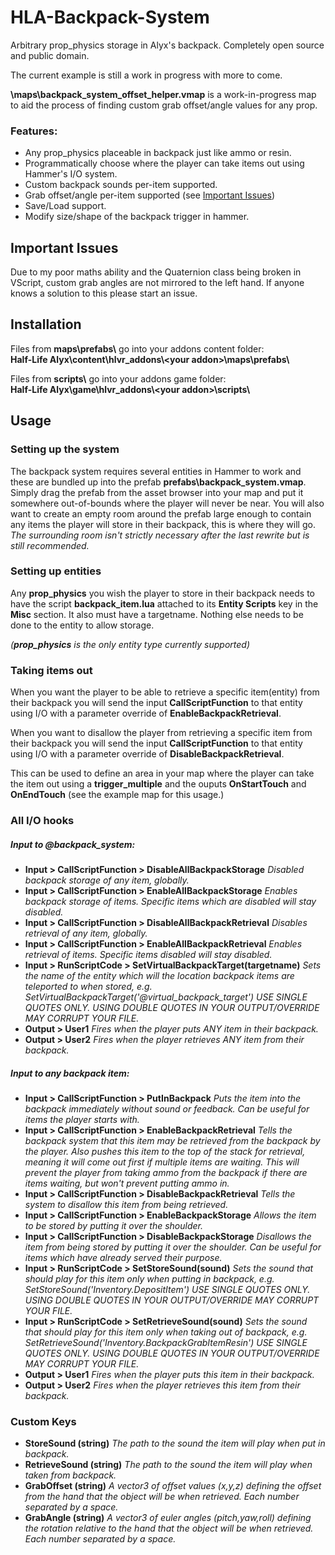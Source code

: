 
# HLA-Backpack-System
Arbitrary prop_physics storage in Alyx's backpack. Completely open source and public domain.

The current example is still a work in progress with more to come.

**\maps\backpack_system_offset_helper.vmap** is a work-in-progress map to aid the process of finding custom grab offset/angle values for any prop.

### Features:
* Any prop_physics placeable in backpack just like ammo or resin.
* Programmatically choose where the player can take items out using Hammer's I/O system.
* Custom backpack sounds per-item supported.
* Grab offset/angle per-item supported (see [Important Issues](#important-issues))
* Save/Load support.
* Modify size/shape of the backpack trigger in hammer.

## Important Issues
Due to my poor maths ability and the Quaternion class being broken in VScript, custom grab angles are not mirrored to the left hand. If anyone knows a solution to this please start an issue.

## Installation
Files from **maps\prefabs\\** go into your addons content folder:\
**Half-Life Alyx\content\hlvr_addons\\\<your addon>\maps\prefabs\\**

Files from **scripts\\** go into your addons game folder:\
**Half-Life Alyx\game\hlvr_addons\\\<your addon>\scripts\\**

## Usage
### Setting up the system
The backpack system requires several entities in Hammer to work and these are bundled up into the prefab **prefabs\\backpack_system.vmap**. Simply drag the prefab from the asset browser into your map and put it somewhere out-of-bounds where the player will never be near. You will also want to create an empty room around the prefab large enough to contain any items the player will store in their backpack, this is where they will go.
*The surrounding room isn't strictly necessary after the last rewrite but is still recommended.*

### Setting up entities
Any **prop_physics** you wish the player to store in their backpack needs to have the script **backpack_item.lua** attached to its **Entity Scripts** key in the **Misc** section. It also must have a targetname. Nothing else needs to be done to the entity to allow storage.

*(**prop_physics** is the only entity type currently supported)*

### Taking items out
When you want the player to be able to retrieve a specific item(entity) from their backpack you will send the input **CallScriptFunction** to that entity using I/O with a parameter override of **EnableBackpackRetrieval**.

When you want to disallow the player from retrieving a specific item from their backpack you will send the input **CallScriptFunction** to that entity using I/O with a parameter override of **DisableBackpackRetrieval**.

This can be used to define an area in your map where the player can take the item out using a **trigger_multiple** and the ouputs **OnStartTouch** and **OnEndTouch** (see the example map for this usage.)

### All I/O hooks
##### Input to @backpack_system:
* **Input > CallScriptFunction > DisableAllBackpackStorage**
*Disabled backpack storage of any item, globally.*
* **Input > CallScriptFunction > EnableAllBackpackStorage**
*Enables backpack storage of items. Specific items which are disabled will stay disabled.*
* **Input > CallScriptFunction > DisableAllBackpackRetrieval**
*Disables retrieval of any item, globally.*
* **Input > CallScriptFunction > EnableAllBackpackRetrieval**
*Enables retrieval of items. Specific items disabled will stay disabled.*
* **Input > RunScriptCode > SetVirtualBackpackTarget(targetname)**
*Sets the name of the entity which will the location backpack items are teleported to when stored, e.g.
SetVirtualBackpackTarget('@virtual_backpack_target')
USE SINGLE QUOTES ONLY. USING DOUBLE QUOTES IN YOUR OUTPUT/OVERRIDE MAY CORRUPT YOUR FILE.*
* **Output > User1**
*Fires when the player puts ANY item in their backpack.*
* **Output > User2**
*Fires when the player retrieves ANY item from their backpack.*

##### Input to any backpack item:
* **Input > CallScriptFunction > PutInBackpack**
*Puts the item into the backpack immediately without sound or feedback. Can be useful for items the player starts with.*
* **Input > CallScriptFunction > EnableBackpackRetrieval**
*Tells the backpack system that this item may be retrieved from the backpack by the player. Also pushes this item to the top of the stack for retrieval, meaning it will come out first if multiple items are waiting. This will prevent the player from taking ammo from the backpack if there are items waiting, but won't prevent putting ammo in.*
* **Input > CallScriptFunction > DisableBackpackRetrieval**
*Tells the system to disallow this item from being retrieved.*
* **Input > CallScriptFunction > EnableBackpackStorage**
*Allows the item to be stored by putting it over the shoulder.*
* **Input > CallScriptFunction > DisableBackpackStorage**
*Disallows the item from being stored by putting it over the shoulder. Can be useful for items which have already served their purpose.*
* **Input > RunScriptCode > SetStoreSound(sound)**
*Sets the sound that should play for this item only when putting in backpack, e.g.
SetStoreSound('Inventory.DepositItem')
USE SINGLE QUOTES ONLY. USING DOUBLE QUOTES IN YOUR OUTPUT/OVERRIDE MAY CORRUPT YOUR FILE.*
* **Input > RunScriptCode > SetRetrieveSound(sound)**
*Sets the sound that should play for this item only when taking out of backpack, e.g.
SetRetrieveSound('Inventory.BackpackGrabItemResin')
USE SINGLE QUOTES ONLY. USING DOUBLE QUOTES IN YOUR OUTPUT/OVERRIDE MAY CORRUPT YOUR FILE.*
* **Output > User1**
*Fires when the player puts this item in their backpack.*
* **Output > User2**
*Fires when the player retrieves this item from their backpack.*
### Custom Keys
* **StoreSound (string)**
*The path to the sound the item will play when put in backpack.*
* **RetrieveSound (string)**
*The path to the sound the item will play when taken from backpack.*
* **GrabOffset (string)**
*A vector3 of offset values (x,y,z) defining the offset from the hand that the object will be when retrieved. Each number separated by a space.*
* **GrabAngle (string)**
*A vector3 of euler angles (pitch,yaw,roll) defining the rotation relative to the hand that the object will be when retrieved. Each number separated by a space.*
